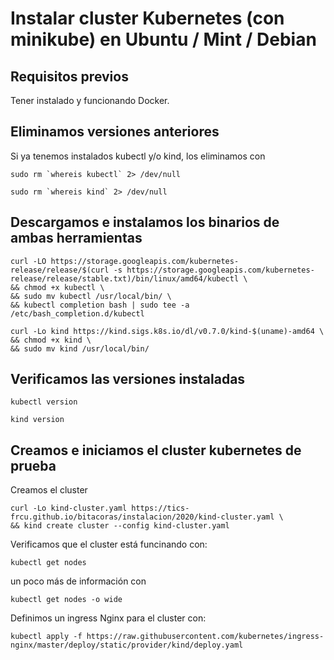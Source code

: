 # Instalar cluster Kubernetes (con minikube) en Ubuntu / Mint / Debian 

## Requisitos previos

Tener instalado y funcionando Docker.

## Eliminamos versiones anteriores

Si ya tenemos instalados kubectl y/o kind, los eliminamos con

```
sudo rm `whereis kubectl` 2> /dev/null
```

```
sudo rm `whereis kind` 2> /dev/null 
```

## Descargamos e instalamos los binarios de ambas herramientas

```
curl -LO https://storage.googleapis.com/kubernetes-release/release/$(curl -s https://storage.googleapis.com/kubernetes-release/release/stable.txt)/bin/linux/amd64/kubectl \ 
&& chmod +x kubectl \
&& sudo mv kubectl /usr/local/bin/ \
&& kubectl completion bash | sudo tee -a /etc/bash_completion.d/kubectl
```

```
curl -Lo kind https://kind.sigs.k8s.io/dl/v0.7.0/kind-$(uname)-amd64 \
&& chmod +x kind \
&& sudo mv kind /usr/local/bin/
```

## Verificamos las versiones instaladas

```
kubectl version
```

```
kind version
```

## Creamos e iniciamos el cluster kubernetes de prueba

Creamos el cluster

```
curl -Lo kind-cluster.yaml https://tics-frcu.github.io/bitacoras/instalacion/2020/kind-cluster.yaml \
&& kind create cluster --config kind-cluster.yaml 
```

Verificamos que el cluster está funcinando con:
```
kubectl get nodes
```

un poco más de información con
```
kubectl get nodes -o wide
```
Definimos un ingress Nginx para el cluster con:

```
kubectl apply -f https://raw.githubusercontent.com/kubernetes/ingress-nginx/master/deploy/static/provider/kind/deploy.yaml
```





